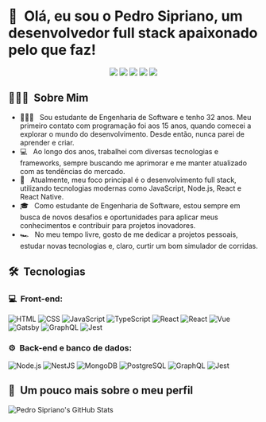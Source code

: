 <h1>👋 &nbsp;Olá, eu sou o Pedro Sipriano, um desenvolvedor full stack apaixonado pelo que faz!</h1>
<p align="center">
<a href="https://instagram.com/siprianoweb"><img src="https://img.shields.io/badge/-@siprianoweb-E4405F?style=flat-square&logo=Instagram&logoColor=white"/></a>
<a href="https://siprianoweb.com.br"><img src="https://img.shields.io/badge/-siprianoweb.com.br-3423A6?style=flat-square&logo=Google-Chrome&logoColor=white"/></a>
<a href="https://www.youtube.com/siprianoweb"><img src="https://img.shields.io/badge/-siprianoweb-D62422?style=flatsquare&labelColor=D62422&logo=youtube&logoColor=white"/></a>
<a href="https://www.linkedin.com/in/siprianoweb"><img src="https://img.shields.io/badge/-Pedro%20Sipriano-0077B5?style=flat-square&logo=Linkedin&logoColor=white"/></a>
<a href="mailto:siprianoweb@gmail.com"><img src="https://img.shields.io/badge/-siprianoweb@gmail.com-D14836?style=flat-square&logo=Gmail&logoColor=white"/></a>

</p>

<h2> 👨🏻‍💻 &nbsp;Sobre Mim </h2>

- 👨🏻‍💻 &nbsp; Sou estudante de Engenharia de Software e tenho 32 anos. Meu primeiro contato com programação foi aos 15 anos, quando comecei a explorar o mundo do desenvolvimento. Desde então, nunca parei de aprender e criar.
- 💻 &nbsp; Ao longo dos anos, trabalhei com diversas tecnologias e frameworks, sempre buscando me aprimorar e me manter atualizado com as tendências do mercado.
- 🚀 &nbsp; Atualmente, meu foco principal é o desenvolvimento full stack, utilizando tecnologias modernas como JavaScript, Node.js, React e React Native.
- 🎓 &nbsp; Como estudante de Engenharia de Software, estou sempre em busca de novos desafios e oportunidades para aplicar meus conhecimentos e contribuir para projetos inovadores.
- 🏎 &nbsp; No meu tempo livre, gosto de me dedicar a projetos pessoais, estudar novas tecnologias e, claro, curtir um bom simulador de corridas.

<h2> 🛠 &nbsp;Tecnologias</h2>
<h3>💻 &nbsp;Front-end:</h3>

![HTML](https://img.shields.io/badge/-HTML-333333?style=flat&logo=HTML5)
![CSS](https://img.shields.io/badge/-CSS-333333?style=flat&logo=CSS3&logoColor=1572B6)
![JavaScript](https://img.shields.io/badge/-JavaScript-333333?style=flat&logo=javascript)
![TypeScript](https://img.shields.io/badge/-TypeScript-333333?style=flat&logo=typescript&logoColor=2D79C7)
![React](https://img.shields.io/badge/-React-333333?style=flat&logo=react)
![React](https://img.shields.io/badge/-React%20Native-333333?style=flat&logo=react)
![Vue](https://img.shields.io/badge/-Vue-333333?style=flat&logo=vue.js)
![Gatsby](https://img.shields.io/badge/-Gatsby-333333?style=flat&logo=gatsby)
![GraphQL](https://img.shields.io/badge/-GraphQL-333333?style=flat&logo=graphql&logoColor=E535AB)
![Jest](https://img.shields.io/badge/-Jest-333333?style=flat&logo=jest&logoColor=E535AB)

<h3>⚙️ &nbsp;Back-end e banco de dados:</h3>

![Node.js](https://img.shields.io/badge/-Node.js-333333?style=flat&logo=node.js)
![NestJS](https://img.shields.io/badge/-NestJS-333333?style=flat&logo=nestjs&logoColor=E535AB)
![MongoDB](https://img.shields.io/badge/-MongoDB-333333?style=flat&logo=mongodb)
![PostgreSQL](https://img.shields.io/badge/-PostgreSQL-333333?style=flat&logo=postgresql)
![GraphQL](https://img.shields.io/badge/-GraphQL-333333?style=flat&logo=graphql&logoColor=E535AB)
![Jest](https://img.shields.io/badge/-Jest-333333?style=flat&logo=jest&logoColor=E535AB)

<h2>🚀 &nbsp;Um pouco mais sobre o meu perfil</h2>

![Pedro Sipriano's GitHub Stats](https://github-readme-stats.vercel.app/api?username=felipemotarocha&show_icons=true&theme=dracula)
